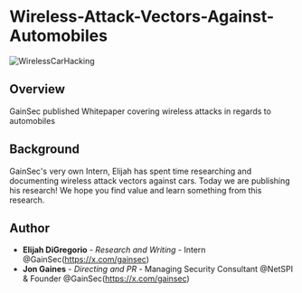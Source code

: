 # Wireless-Attack-Vectors-Against-Automobiles
![WirelessCarHacking](https://gainsec.com/wp-content/uploads/2019/06/gainsecbanner2.jpg)

## Overview
GainSec published Whitepaper covering wireless attacks in regards to automobiles

## Background

GainSec's very own Intern, Elijah has spent time researching and documenting wireless attack vectors against cars. Today we are publishing his research! We hope you find value and learn something from this research.

## Author

* **Elijah DiGregorio** - *Research and Writing* - Intern @GainSec(https://x.com/gainsec)
* **Jon Gaines** - *Directing and PR* - Managing Security Consultant @NetSPI & Founder @GainSec(https://x.com/gainsec)